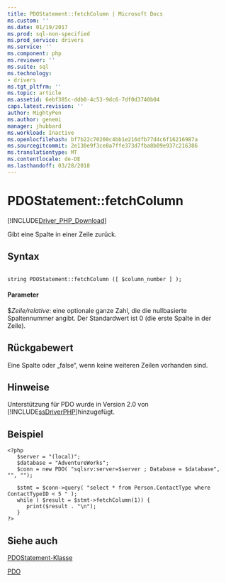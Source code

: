 ```yaml
---
title: PDOStatement::fetchColumn | Microsoft Docs
ms.custom: ''
ms.date: 01/19/2017
ms.prod: sql-non-specified
ms.prod_service: drivers
ms.service: ''
ms.component: php
ms.reviewer: ''
ms.suite: sql
ms.technology:
- drivers
ms.tgt_pltfrm: ''
ms.topic: article
ms.assetid: 6ebf385c-ddb0-4c53-9dc6-7df0d3740b04
caps.latest.revision: ''
author: MightyPen
ms.author: genemi
manager: jhubbard
ms.workload: Inactive
ms.openlocfilehash: bf7b22c70200c4bb1e216dfb77d4c6f16216987a
ms.sourcegitcommit: 2e130e9f3ce8a7ffe373d7fba8b09e937c216386
ms.translationtype: MT
ms.contentlocale: de-DE
ms.lasthandoff: 03/28/2018
---
```

# <a name="pdostatementfetchcolumn"></a>PDOStatement::fetchColumn
[!INCLUDE[Driver_PHP_Download](../../includes/driver_php_download.md)]

Gibt eine Spalte in einer Zeile zurück.  
  
## <a name="syntax"></a>Syntax  
  
```  
  
string PDOStatement::fetchColumn ([ $column_number ] );  
```  
  
#### <a name="parameters"></a>Parameter  
$*Zeile/relative*: eine optionale ganze Zahl, die die nullbasierte Spaltennummer angibt. Der Standardwert ist 0 (die erste Spalte in der Zeile).  
  
## <a name="return-value"></a>Rückgabewert  
Eine Spalte oder „false“, wenn keine weiteren Zeilen vorhanden sind.  
  
## <a name="remarks"></a>Hinweise  
Unterstützung für PDO wurde in Version 2.0 von [!INCLUDE[ssDriverPHP](../../includes/ssdriverphp_md.md)]hinzugefügt.  
  
## <a name="example"></a>Beispiel  
  
```  
<?php  
   $server = "(local)";  
   $database = "AdventureWorks";  
   $conn = new PDO( "sqlsrv:server=$server ; Database = $database", "", "");  
  
   $stmt = $conn->query( "select * from Person.ContactType where ContactTypeID < 5 " );  
   while ( $result = $stmt->fetchColumn(1)) {   
      print($result . "\n");   
   }  
?>  
```  
  
## <a name="see-also"></a>Siehe auch  
[PDOStatement-Klasse](../../connect/php/pdostatement-class.md)

[PDO](http://php.net/manual/book.pdo.php)  
  
